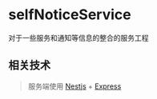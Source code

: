 # selfNoticeService
对于一些服务和通知等信息的整合的服务工程


## 相关技术
> 服务端使用 [Nestjs](https://nestjs.com/) + [Express](http://expressjs.com/en/api.html)
